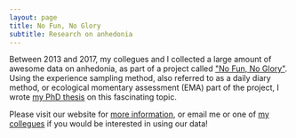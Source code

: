 ```yaml
---
layout: page
title: No Fun, No Glory
subtitle: Research on anhedonia
---
```



Between 2013 and 2017, my collegues and I collected a large amount of awesome data on anhedonia, as part of a project called ["No Fun, No Glory"](https://nofunnoglory.nl/en). Using the experience sampling method, also referred to as a daily diary method, or ecological momentary assessment (EMA) part of the project, I wrote [my PhD thesis](https://docs.wixstatic.com/ugd/c22377_f6d9d466111c42e8a75ce6c4cbced4a7.pdf) on this fascinating topic.

Please visit our website for [more information](http://nofunnoglory.nl/en/), 
or email me or one of [my collegues](https://nofunnoglory.nl/en/research-group) if you would be interested in using our data!

